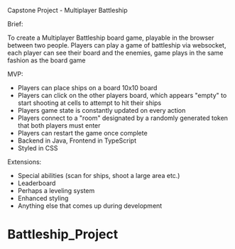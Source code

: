 Capstone Project - Multiplayer Battleship

Brief:

To create a Multiplayer Battleship board game, playable in the browser between two people.
Players can play a game of battleship via websocket, each player can see their board and the enemies, game plays in the same fashion as the board game

MVP:
- Players can place ships on a board 10x10 board
- Players can click on the other players board, which appears "empty" to start shooting at cells to attempt to hit their ships
- Players game state is constantly updated on every action
- Players connect to a "room" designated by a randomly generated token that both players must enter
- Players can restart the game once complete
- Backend in Java, Frontend in TypeScript
- Styled in CSS

Extensions:
- Special abilities (scan for ships, shoot a large area etc.)
- Leaderboard
- Perhaps a leveling system
- Enhanced styling
- Anything else that comes up during development
# Battleship_Project
